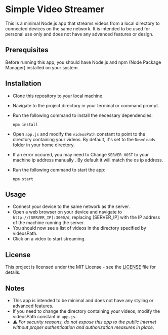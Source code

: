 # Simple Video Streamer

This is a minimal Node.js app that streams videos from a local directory to connected devices on the same network. It is intended to be used for personal use only and does not have any advanced features or design.

## Prerequisites

Before running this app, you should have Node.js and npm (Node Package Manager) installed on your system.

## Installation

- Clone this repository to your local machine.

- Navigate to the project directory in your terminal or command prompt.

- Run the following command to install the necessary dependencies:
  
    `npm install`
- Open `app.js` and modify the `videosPath` constant to point to the directory containing your videos. By default, it's set to the `Downloads` folder in your home directory.

- If an error occured, you may need to Change `SERVER_HOST` to your machine ip address manually . By default it will match the os ip address.

- Run the following command to start the app:
  
    `npm start`

## Usage

- Connect your device to the same network as the server.
- Open a web browser on your device and navigate to `http://[SERVER_IP]:3000/d`, replacing [SERVER_IP] with the IP address of the machine running the server.
-  You should now see a list of videos in the directory specified by videosPath.
- Click on a video to start streaming.

## License

This project is licensed under the MIT License - see the [LICENSE](LICENSE) file for details.

## Notes

- This app is intended to be minimal and does not have any styling or advanced features.
- If you need to change the directory containing your videos, modify the videosPath constant in `app.js`.
- ⚠️ *For security reasons, do not expose this app to the public internet without proper authentication and authorization measures in place*.